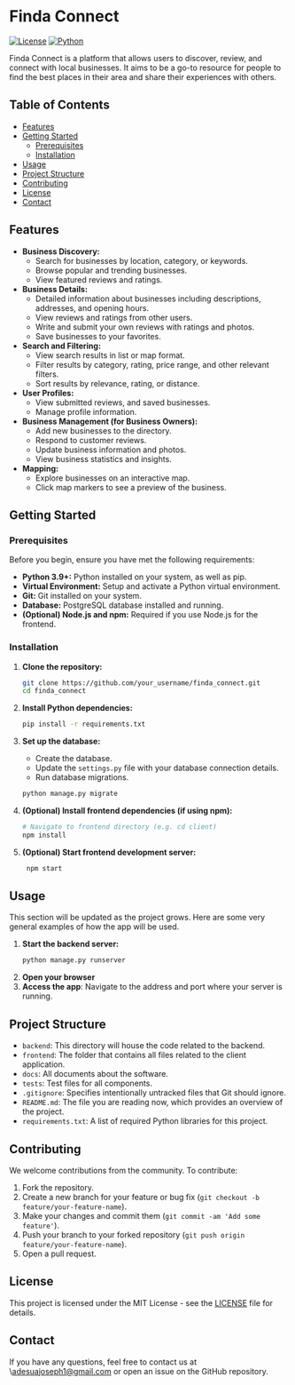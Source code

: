 # Finda Connect

[![License](https://img.shields.io/badge/License-MIT-blue.svg)](https://opensource.org/licenses/MIT)
[![Python](https://img.shields.io/badge/Python-3.9%2B-blue)](https://www.python.org/)
<!-- Add other relevant badges later, e.g., testing status, deployment status -->

Finda Connect is a platform that allows users to discover, review, and connect with local businesses. It aims to be a go-to resource for people to find the best places in their area and share their experiences with others.

## Table of Contents

-   [Features](#features)
-   [Getting Started](#getting-started)
    -   [Prerequisites](#prerequisites)
    -   [Installation](#installation)
-   [Usage](#usage)
-   [Project Structure](#project-structure)
-   [Contributing](#contributing)
-   [License](#license)
-   [Contact](#contact)

## Features

*   **Business Discovery:**
    *   Search for businesses by location, category, or keywords.
    *   Browse popular and trending businesses.
    *   View featured reviews and ratings.
*   **Business Details:**
    *   Detailed information about businesses including descriptions, addresses, and opening hours.
    *   View reviews and ratings from other users.
    *   Write and submit your own reviews with ratings and photos.
    *   Save businesses to your favorites.
*   **Search and Filtering:**
    *   View search results in list or map format.
    *   Filter results by category, rating, price range, and other relevant filters.
    *   Sort results by relevance, rating, or distance.
*   **User Profiles:**
    *   View submitted reviews, and saved businesses.
    *   Manage profile information.
*   **Business Management (for Business Owners):**
    *   Add new businesses to the directory.
    *   Respond to customer reviews.
    *   Update business information and photos.
    *   View business statistics and insights.
*   **Mapping:**
    *   Explore businesses on an interactive map.
    *   Click map markers to see a preview of the business.

## Getting Started

### Prerequisites

Before you begin, ensure you have met the following requirements:

*   **Python 3.9+:** Python installed on your system, as well as pip.
*   **Virtual Environment:** Setup and activate a Python virtual environment.
*   **Git:** Git installed on your system.
*   **Database:** PostgreSQL database installed and running.
*   **(Optional) Node.js and npm:** Required if you use Node.js for the frontend.

### Installation

1.  **Clone the repository:**

    ```bash
    git clone https://github.com/your_username/finda_connect.git
    cd finda_connect
    ```

2.  **Install Python dependencies:**
    ```bash
    pip install -r requirements.txt
    ```

3.  **Set up the database:**
    *   Create the database.
    *   Update the `settings.py` file with your database connection details.
    *   Run database migrations.

    ```bash
    python manage.py migrate
    ```
4.  **(Optional) Install frontend dependencies (if using npm):**
    ```bash
    # Navigate to frontend directory (e.g. cd client)
    npm install
    ```
5.  **(Optional) Start frontend development server:**
    ```bash
     npm start
    ```

## Usage

This section will be updated as the project grows. Here are some very general examples of how the app will be used.

1.  **Start the backend server:**
    ```bash
    python manage.py runserver
    ```
2.  **Open your browser**
3.  **Access the app**: Navigate to the address and port where your server is running.

## Project Structure


*   `backend`: This directory will house the code related to the backend.
*   `frontend`: The folder that contains all files related to the client application.
*   `docs`: All documents about the software.
*   `tests`: Test files for all components.
*   `.gitignore`: Specifies intentionally untracked files that Git should ignore.
*   `README.md`: The file you are reading now, which provides an overview of the project.
*   `requirements.txt`: A list of required Python libraries for this project.

## Contributing

We welcome contributions from the community. To contribute:

1.  Fork the repository.
2.  Create a new branch for your feature or bug fix (`git checkout -b feature/your-feature-name`).
3.  Make your changes and commit them (`git commit -am 'Add some feature'`).
4.  Push your branch to your forked repository (`git push origin feature/your-feature-name`).
5.  Open a pull request.

## License

This project is licensed under the MIT License - see the [LICENSE](LICENSE) file for details.

## Contact

If you have any questions, feel free to contact us at \adesuajoseph1@gmail.com or open an issue on the GitHub repository.
